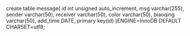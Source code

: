 create table message(
    id int unsigned auto_increment,
    msg varchar(255),
    sender varchar(50),
    receiver varchar(50),
    color varchar(50),
    biaoqing varchar(50),
    add_time DATE,
    primary key(id)
    )ENGINE=InnoDB DEFAULT CHARSET=utf8;